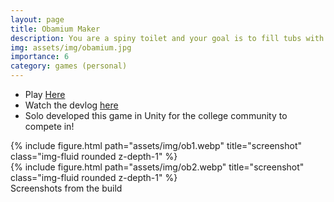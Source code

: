 ```yaml
---
layout: page
title: Obamium Maker
description: You are a spiny toilet and your goal is to fill tubs with water!
img: assets/img/obamium.jpg
importance: 6
category: games (personal)
---
```

* Play [Here](https://play.google.com/store/apps/details?id=com.makra.ToiletSpinner) 
* Watch the devlog [here](https://youtu.be/HeaLfiw1AVU)
* Solo developed this game in Unity for the college community to compete in!

<div class="row">
    <div class="col-sm mt-3 mt-md-0">
        {% include figure.html path="assets/img/ob1.webp" title="screenshot" class="img-fluid rounded z-depth-1" %}
    </div>
    <div class="col-sm mt-3 mt-md-0">
        {% include figure.html path="assets/img/ob2.webp" title="screenshot" class="img-fluid rounded z-depth-1" %}
    </div>    
</div>

<div class="caption">
    Screenshots from the build
</div>